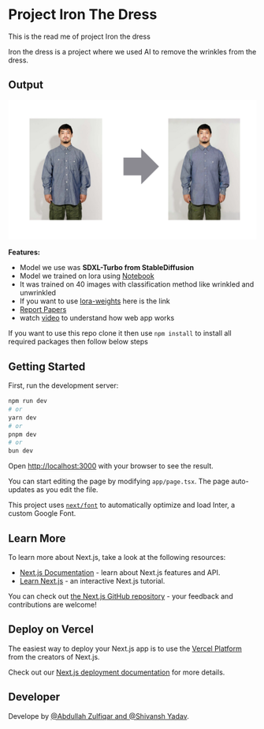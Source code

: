 # Project Iron The Dress

This is the read me of project Iron the dress

Iron the dress is a project where we used AI to remove the wrinkles from the dress.

## Output
![Alt Text](./src/assets/output.png)

**Features:**

- Model we use was **SDXL-Turbo from StableDiffusion**
- Model we trained on lora using [Notebook](https://colab.research.google.com/drive/1ocj7isaZTwsd2j43Fy5RvNDl1F03RLw8?usp=sharing)
- It was trained on 40 images with classification method like wrinkled and unwrinkled
- If you want to use [lora-weights](https://drive.google.com/file/d/1TTaR_EmAmgPYIfjXoUIrbMJMA26V1eZ8/view?usp=sharing) here is the link 
- [Report Papers](https://drive.google.com/file/d/16sNnr_CUgQh95DG_SXpmSkv22pPmZ5lV/view?usp=drive_link)
- watch [video](https://drive.google.com/file/d/1rtqOiSO7CETs8FnjFB6FImawqT9Ta4b7/view?usp=drive_link) to understand how web app works
  
If you want to use this repo clone it then use `npm install` to install all required packages
then follow below steps

## Getting Started

First, run the development server:

```bash
npm run dev
# or
yarn dev
# or
pnpm dev
# or
bun dev
```

Open [http://localhost:3000](http://localhost:3000) with your browser to see the result.

You can start editing the page by modifying `app/page.tsx`. The page auto-updates as you edit the file.

This project uses [`next/font`](https://nextjs.org/docs/basic-features/font-optimization) to automatically optimize and load Inter, a custom Google Font.

## Learn More

To learn more about Next.js, take a look at the following resources:

- [Next.js Documentation](https://nextjs.org/docs) - learn about Next.js features and API.
- [Learn Next.js](https://nextjs.org/learn) - an interactive Next.js tutorial.

You can check out [the Next.js GitHub repository](https://github.com/vercel/next.js/) - your feedback and contributions are welcome!

## Deploy on Vercel

The easiest way to deploy your Next.js app is to use the [Vercel Platform](https://vercel.com/new?utm_medium=default-template&filter=next.js&utm_source=create-next-app&utm_campaign=create-next-app-readme) from the creators of Next.js.

Check out our [Next.js deployment documentation](https://nextjs.org/docs/deployment) for more details.

## Developer

Develope by [@Abdullah Zulfiqar and @Shivansh Yadav](https://github.com/AbdullahZulfikar).
